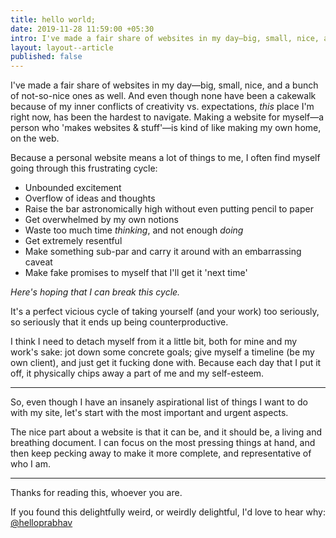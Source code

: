 ```yaml
---
title: hello world;
date: 2019-11-28 11:59:00 +05:30
intro: I've made a fair share of websites in my day—big, small, nice, and a bunch of not-so-nice ones as well. And even though none have been a cakewalk because of my inner conflicts of creativity vs. expectations, *this* place I'm right now, has been the hardest to navigate. Making a website for myself—a person who 'makes websites & stuff'—is kind of like making my own home, on the web.
layout: layout--article
published: false
---
```


I've made a fair share of websites in my day—big, small, nice, and a bunch of not-so-nice ones as well. And even though none have been a cakewalk because of my inner conflicts of creativity vs. expectations, *this* place I'm right now, has been the hardest to navigate. Making a website for myself—a person who 'makes websites & stuff'—is kind of like making my own home, on the web.

Because a personal website means a lot of things to me, I often find myself going through this frustrating cycle:

- Unbounded excitement
- Overflow of ideas and thoughts
- Raise the bar astronomically high without even putting pencil to paper
- Get overwhelmed by my own notions
- Waste too much time *thinking*, and not enough *doing*
- Get extremely resentful
- Make something sub-par and carry it around with an embarrassing caveat
- Make fake promises to myself that I'll get it 'next time'

*Here's hoping that I can break this cycle.*

It's a perfect vicious cycle of taking yourself (and your work) too seriously, so seriously that it ends up being counterproductive. 

I think I need to detach myself from it a little bit, both for mine and my work's sake: jot down some concrete goals; give myself a timeline (be my own client), and just get it fucking done with. Because each day that I put it off, it physically chips away a part of me and my self-esteem.

---

So, even though I have an insanely aspirational list of things I want to do with my site, let's start with the most important and urgent aspects.

The nice part about a website is that it can be, and it should be, a living and breathing document. I can focus on the most pressing things at hand, and then keep pecking away to make it more complete, and representative of who I am.

---

Thanks for reading this, whoever you are. 

If you found this delightfully weird, or weirdly delightful, I'd love to hear why: [@helloprabhav](http://twitter.com/helloprabhav)